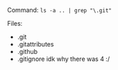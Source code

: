 Command: `ls -a .. | grep "\.git"`

Files:
- .git
- .gitattributes
- .github
- .gitignore
idk why there was 4 :/
